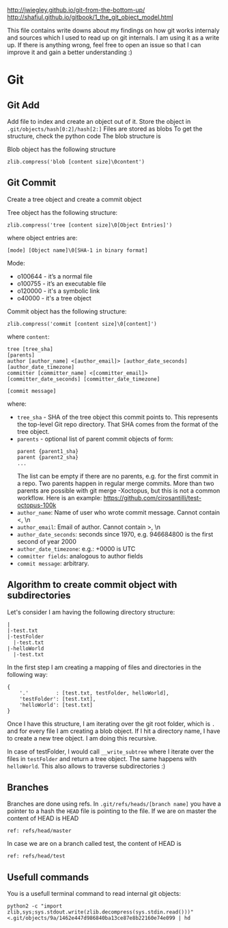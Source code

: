 http://jwiegley.github.io/git-from-the-bottom-up/
http://shafiul.github.io/gitbook/1_the_git_object_model.html

This file contains write downs about my findings on how git works internaly and sources which I used to read up on git internals. I am using it as a write up. If there is anything wrong, feel free to open an issue so that I can improve it and gain a better understanding :)

# Git


## Git Add


Add file to index and create an object out of it. Store the object in `.git/objects/hash[0:2]/hash[2:]`
Files are stored as blobs
To get the structure, check the python code
The blob structure is

Blob object has the following structure
```
zlib.compress('blob [content size]\0content')
```

## Git Commit

Create a tree object and create a commit object

Tree object has the following structure:
```
zlib.compress('tree [content size]\0[Object Entries]')
```
where object entries are: 
```
[mode] [Object name]\0[SHA-1 in binary format]
```
Mode: 
 - o100644 - it’s a normal file
 - o100755 - it’s an executable file
 - o120000 - it's a symbolic link
 - o40000  - it's a tree object

Commit object has the following structure:
```
zlib.compress('commit [content size]\0[content]')
```
where `content`:
```
tree [tree_sha]
[parents]
author [author_name] <[author_email]> [author_date_seconds] [author_date_timezone]
committer [committer_name] <[committer_email]> [committer_date_seconds] [committer_date_timezone]

[commit message]
```
where:

  - `tree_sha` - SHA of the tree object this commit points to. This represents the top-level Git repo directory. That SHA comes from the format of the tree object.
  - `parents` - optional list of parent commit objects of form:
    ```
	parent {parent1_sha}
	parent {parent2_sha}
	...
	```
	The list can be empty if there are no parents, e.g. for the first commit in a repo. Two parents happen in regular merge commits. More than two parents are possible with git merge -Xoctopus, but this is not a common workflow. Here is an example: https://github.com/cirosantilli/test-octopus-100k
  - `author_name`: Name of user who wrote commit message. Cannot contain <, \n
  - `author_email`: Email of author. Cannot contain >, \n
  - `author_date_seconds`: seconds since 1970, e.g. 946684800 is the first second of year 2000
  - `author_date_timezone`: e.g.: +0000 is UTC
  - `committer fields`: analogous to author fields
  - `commit message`: arbitrary.

## Algorithm to create commit object with subdirectories

Let's consider I am having the following directory structure:
```
|
|-test.txt
|-testFolder
  |-test.txt
|-helloWorld
  |-test.txt
```
In the first step I am creating a mapping of files and directories in the following way:
```
{
	'.'         : [test.txt, testFolder, helloWorld],
	'testFolder': [test.txt],
	'helloWorld': [test.txt]
}
```
Once I have this structure, I am iterating over the git root folder, which is `.` and for every file I am creating a blob object. If I hit a directory name, I have to create a new tree object. I am doing this recursive.

In case of testFolder, I would call `__write_subtree` where I iterate over the files in `testFolder` and return a tree object. The same happens with `helloWorld`. This also allows to traverse subdirectories :)

## Branches

Branches are done using refs. In `.git/refs/heads/[branch name]` you have a pointer to a hash the `HEAD` file is pointing to the file. If we are on master the content of HEAD is
HEAD
```
ref: refs/head/master
```
In case we are on a branch called test, the content of HEAD is
```
ref: refs/head/test
```

## Usefull commands
You is a usefull terminal command to read internal git objects:
```
python2 -c "import zlib,sys;sys.stdout.write(zlib.decompress(sys.stdin.read()))"   <.git/objects/9a/1462e447d986840ba13ce87e8b22160e74e099 | hd
```

